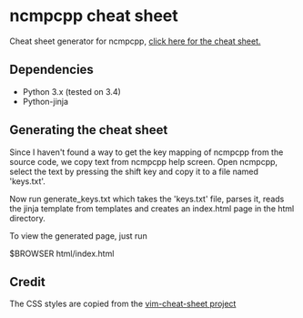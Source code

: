 # ncmpcpp cheat sheet

Cheat sheet generator for ncmpcpp, [click here for the cheat sheet.](http://pkgbuild.com/~jelle/ncmpcpp/)

Dependencies
------------

* Python 3.x (tested on 3.4)
* Python-jinja


Generating the cheat sheet
--------------------------

Since I haven't found a way to get the key mapping of ncmpcpp from the source code, we copy text from ncmpcpp help screen.
Open ncmpcpp, select the text by pressing the shift key and copy it to a file named 'keys.txt'.

Now run generate_keys.txt which takes the 'keys.txt' file, parses it, reads the jinja template from templates and creates an
index.html page in the html directory.

To view the generated page, just run

 $BROWSER html/index.html


Credit
------

The CSS styles are copied from the [vim-cheat-sheet project](https://github.com/rtorr/vim-cheat-sheet)
